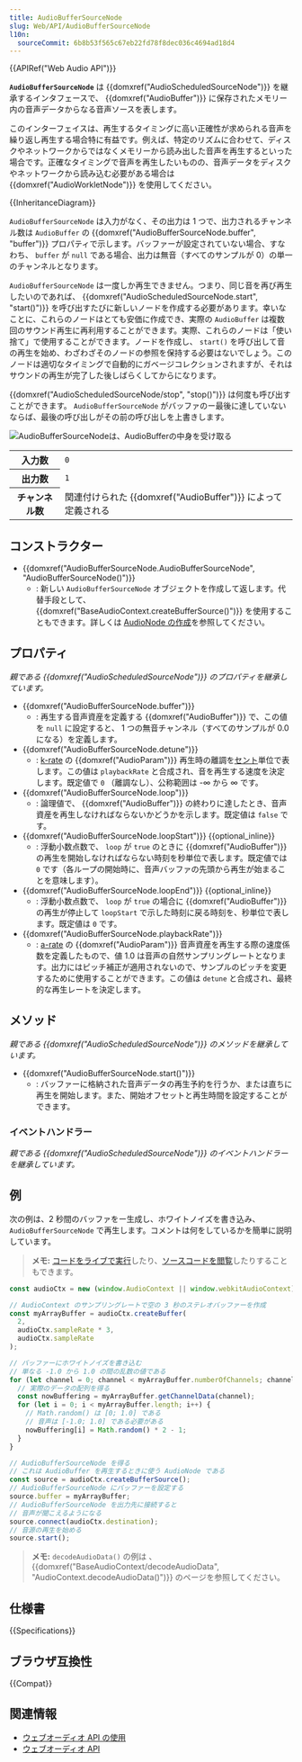 ```yaml
---
title: AudioBufferSourceNode
slug: Web/API/AudioBufferSourceNode
l10n:
  sourceCommit: 6b8b53f565c67eb22fd78f8dec036c4694ad18d4
---
```


{{APIRef("Web Audio API")}}

**`AudioBufferSourceNode`** は {{domxref("AudioScheduledSourceNode")}} を継承するインタフェースで、 {{domxref("AudioBuffer")}} に保存されたメモリー内の音声データからなる音声ソースを表します。

このインターフェイスは、再生するタイミングに高い正確性が求められる音声を繰り返し再生する場合特に有益です。例えば、特定のリズムに合わせて、ディスクやネットワークからではなくメモリーから読み出した音声を再生するといった場合です。正確なタイミングで音声を再生したいものの、音声データをディスクやネットワークから読み込む必要がある場合は {{domxref("AudioWorkletNode")}} を使用してください。

{{InheritanceDiagram}}

`AudioBufferSourceNode` は入力がなく、その出力は 1 つで、出力されるチャンネル数は `AudioBuffer` の {{domxref("AudioBufferSourceNode.buffer", "buffer")}} プロパティで示します。バッファーが設定されていない場合、すなわち、 `buffer` が `null` である場合、出力は無音（すべてのサンプルが 0）の単一のチャンネルとなります。

`AudioBufferSourceNode` は一度しか再生できません。つまり、同じ音を再び再生したいのであれば、 {{domxref("AudioScheduledSourceNode.start", "start()")}} を呼び出すたびに新しいノードを作成する必要があります。幸いなことに、これらのノードはとても安価に作成でき、実際の `AudioBuffer` は複数回のサウンド再生に再利用することができます。実際、これらのノードは「使い捨て」で使用することができます。ノードを作成し、 `start()` を呼び出して音の再生を始め、わざわざそのノードの参照を保持する必要はないでしょう。このノードは適切なタイミングで自動的にガベージコレクションされますが、それはサウンドの再生が完了した後しばらくしてからになります。

{{domxref("AudioScheduledSourceNode/stop", "stop()")}} は何度も呼び出すことができます。 `AudioBufferSourceNode` がバッファのー最後に達していないならば、最後の呼び出しがその前の呼び出しを上書きします。

![AudioBufferSourceNodeは、AudioBufferの中身を受け取る](webaudioaudiobuffersourcenode.png)

<table class="properties">
  <tbody>
    <tr>
      <th scope="row">入力数</th>
      <td><code>0</code></td>
    </tr>
    <tr>
      <th scope="row">出力数</th>
      <td><code>1</code></td>
    </tr>
    <tr>
      <th scope="row">チャンネル数</th>
      <td>関連付けられた {{domxref("AudioBuffer")}} によって定義される</td>
    </tr>
  </tbody>
</table>

## コンストラクター

- {{domxref("AudioBufferSourceNode.AudioBufferSourceNode", "AudioBufferSourceNode()")}}
  - : 新しい `AudioBufferSourceNode` オブジェクトを作成して返します。代替手段として、 {{domxref("BaseAudioContext.createBufferSource()")}} を使用することもできます。詳しくは [AudioNode の作成](/ja/docs/Web/API/AudioNode#audionode_の作成)を参照してください。

## プロパティ

_親である {{domxref("AudioScheduledSourceNode")}} のプロパティを継承しています。_

- {{domxref("AudioBufferSourceNode.buffer")}}
  - : 再生する音声資産を定義する {{domxref("AudioBuffer")}} で、この値を `null` に設定すると、 1 つの無音チャンネル（すべてのサンプルが 0.0 になる）を定義します。
- {{domxref("AudioBufferSourceNode.detune")}}
  - : [k-rate](/ja/docs/Web/API/AudioParam#k-rate) の {{domxref("AudioParam")}} 再生時の離調を[セント](https://ja.wikipedia.org/wiki/セント_(音楽))単位で表します。この値は `playbackRate` と合成され、音を再生する速度を決定します。既定値で `0` （離調なし）、公称範囲は -∞ から ∞ です。
- {{domxref("AudioBufferSourceNode.loop")}}
  - : 論理値で、 {{domxref("AudioBuffer")}} の終わりに達したとき、音声資産を再生しなければならないかどうかを示します。既定値は `false` です。
- {{domxref("AudioBufferSourceNode.loopStart")}} {{optional_inline}}
  - : 浮動小数点数で、 `loop` が `true` のときに {{domxref("AudioBuffer")}} の再生を開始しなければならない時刻を秒単位で表します。既定値では `0` です（各ループの開始時に、音声バッファの先頭から再生が始まることを意味します）。
- {{domxref("AudioBufferSourceNode.loopEnd")}} {{optional_inline}}
  - : 浮動小数点数で、 `loop` が `true` の場合に {{domxref("AudioBuffer")}} の再生が停止して `loopStart` で示した時刻に戻る時刻を、秒単位で表します。既定値は `0` です。
- {{domxref("AudioBufferSourceNode.playbackRate")}}
  - : [a-rate](/ja/docs/Web/API/AudioParam#a-rate) の {{domxref("AudioParam")}} 音声資産を再生する際の速度係数を定義したもので、値 1.0 は音声の自然サンプリングレートとなります。出力にはピッチ補正が適用されないので、サンプルのピッチを変更するために使用することができます。この値は `detune` と合成され、最終的な再生レートを決定します。

## メソッド

_親である {{domxref("AudioScheduledSourceNode")}} のメソッドを継承しています。_

- {{domxref("AudioBufferSourceNode.start()")}}
  - : バッファーに格納された音声データの再生予約を行うか、または直ちに再生を開始します。また、開始オフセットと再生時間を設定することができます。

### イベントハンドラー

_親である {{domxref("AudioScheduledSourceNode")}} のイベントハンドラーを継承しています。_

## 例

次の例は、2 秒間のバッファをー生成し、ホワイトノイズを書き込み、 `AudioBufferSourceNode` で再生します。コメントは何をしているかを簡単に説明しています。

> **メモ:** [コードをライブで実行](https://mdn.github.io/webaudio-examples/audio-buffer/)したり、[ソースコードを閲覧](https://github.com/mdn/webaudio-examples/blob/master/audio-buffer/index.html)したりすることもできます。

```js
const audioCtx = new (window.AudioContext || window.webkitAudioContext)();

// AudioContext のサンプリングレートで空の 3 秒のステレオバッファーを作成
const myArrayBuffer = audioCtx.createBuffer(
  2,
  audioCtx.sampleRate * 3,
  audioCtx.sampleRate
);

// バッファーにホワイトノイズを書き込む
// 単なる -1.0 から 1.0 の間の乱数の値である
for (let channel = 0; channel < myArrayBuffer.numberOfChannels; channel++) {
  // 実際のデータの配列を得る
  const nowBuffering = myArrayBuffer.getChannelData(channel);
  for (let i = 0; i < myArrayBuffer.length; i++) {
    // Math.random() は [0; 1.0] である
    // 音声は [-1.0; 1.0] である必要がある
    nowBuffering[i] = Math.random() * 2 - 1;
  }
}

// AudioBufferSourceNode を得る
// これは AudioBuffer を再生するときに使う AudioNode である
const source = audioCtx.createBufferSource();
// AudioBufferSourceNode にバッファーを設定する
source.buffer = myArrayBuffer;
// AudioBufferSourceNode を出力先に接続すると
// 音声が聞こえるようになる
source.connect(audioCtx.destination);
// 音源の再生を始める
source.start();
```

> **メモ:** `decodeAudioData()` の例は 、 {{domxref("BaseAudioContext/decodeAudioData", "AudioContext.decodeAudioData()")}} のページを参照してください。

## 仕様書

{{Specifications}}

## ブラウザ互換性

{{Compat}}

## 関連情報

- [ウェブオーディオ API の使用](/ja/docs/Web/API/Web_Audio_API/Using_Web_Audio_API)
- [ウェブオーディオ API](/ja/docs/Web/API/Web_Audio_API)
